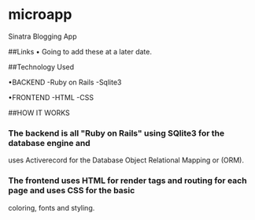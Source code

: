 # microapp
Sinatra Blogging App

##Links
  • Going to add these at a later date.

##Technology Used

  •BACKEND
    -Ruby on Rails
    -Sqlite3
    
  
  •FRONTEND
    -HTML
    -CSS
    
  ##HOW IT WORKS
  
### The backend is all "Ruby on Rails" using SQlite3 for the database engine and 
uses Activerecord for the Database Object Relational Mapping or (ORM).
 
### The frontend uses HTML for <ERB> render tags and routing for each page and uses CSS for the basic 
coloring, fonts and styling. 








